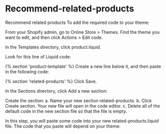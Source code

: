 # Recommend-related-products
Recommend related products
To add the required code to your theme:

 
 
From your Shopify admin, go to Online Store > Themes.
Find the theme you want to edit, and then click Actions > Edit code.

In the Templates directory, click product.liquid.

Look for this line of Liquid code:

{% section 'product-template' %}
Create a new line below it, and then paste in the following code:

{% section 'related-products' %}
Click Save.

In the Sections directory, click Add a new section:

Create the section: a. Name your new section related-products. b. Click Create section. Your new file will open in the code editor. c. Delete all of the default code in the new section file so that the file is empty.

In this step, you will paste some code into your new related-products.liquid file. The code that you paste will depend on your theme:
